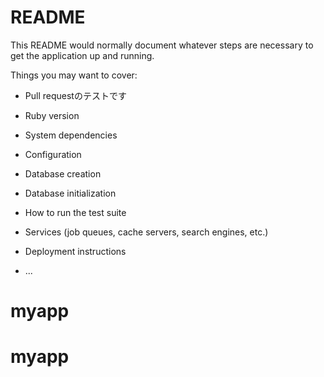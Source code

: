 # README

This README would normally document whatever steps are necessary to get the
application up and running.

Things you may want to cover:

* Pull requestのテストです

* Ruby version

* System dependencies

* Configuration

* Database creation

* Database initialization

* How to run the test suite

* Services (job queues, cache servers, search engines, etc.)

* Deployment instructions

* ...
# myapp
# myapp
